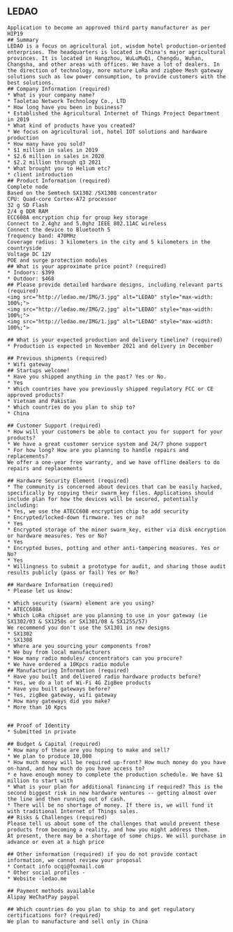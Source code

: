 ## LEDAO
	
	Application to become an approved third party manufacturer as per HIP19
	## Summary
	LEDAO is a focus on agricultural iot, wisdom hotel production-oriented enterprises. The headquarters is located in China's major agricultural provinces. It is located in Hangzhou, WuLuMuQi, Chengdu, Wuhan, Changsha, and other areas with offices. We have a lot of dealers. In the direction of technology, more mature LoRa and zigbee Mesh gateway solutions such as low power consumption, to provide customers with the best solutions.
	## Company Information (required)
	* What is your company name?
	* Taoletao Network Technology Co., LTD
	* How long have you been in business? 
	* Established the Agricultural Internet of Things Project Department in 2019
	* What kind of products have you created? 
	* We focus on agricultural iot, hotel IOT solutions and hardware production 
	* How many have you sold? 
	* $1 million in sales in 2019 
	* $2.6 million in sales in 2020 
	* $2.2 million through q3 2021
	* What brought you to Helium etc? 
	* client introduction
	## Product Information (required)
	Complete node 
	Based on the Semtech SX1302 /SX1308 concentrator 
	CPU: Quad-core Cortex-A72 processor 
	32 g SD Flash 
	2/4 g DDR RAM 
	ECC608A encryption chip for group key storage 
	Connect to 2.4ghz and 5.0ghz IEEE 802.11AC wireless 
	Connect the device to Bluetooth 5 
	frequency band: 470MHz 
	Coverage radius: 3 kilometers in the city and 5 kilometers in the countryside 
	Voltage DC 12V 
	POE and surge protection modules 
	## What is your approximate price point? (required)
	* Indoors: $399 
	* Outdoor: $468
	## Please provide detailed hardware designs, including relevant parts (required)
	<img src="http://ledao.me/IMG/3.jpg" alt="LEDAO" style="max-width: 100%;">
	<img src="http://ledao.me/IMG/2.jpg" alt="LEDAO" style="max-width: 100%;">
	<img src="http://ledao.me/IMG/1.jpg" alt="LEDAO" style="max-width: 100%;">
	
	## What is your expected production and delivery timeline? (required)
	* Production is expected in November 2021 and delivery in December
	
	## Previous shipments (required)
	* Wifi gateway
	## Startups welcome! 
	* Have you shipped anything in the past? Yes or No.
	* Yes
	* Which countries have you previously shipped regulatory FCC or CE approved products? 
	* Vietnam and Pakistan
	* Which countries do you plan to ship to? 
	* China
	
	## Customer Support (required)
	* How will your customers be able to contact you for support for your products? 
	* We have a great customer service system and 24/7 phone support
	* For how long? How are you planning to handle repairs and replacements? 
	We offer a one-year free warranty, and we have offline dealers to do repairs and replacements
	
	## Hardware Security Element (required)
	* The community is concerned about devices that can be easily hacked, specifically by copying their swarm_key files. Applications should include plan for how the devices will be secured, potentially including:
	* Yes, we use the ATECC608 encryption chip to add security
	* Encrypted/locked-down firmware. Yes or no? 
	* Yes
	* Encrypted storage of the miner swarm_key, either via disk encryption or hardware measures. Yes or No?
	* Yes
	* Encrypted buses, potting and other anti-tampering measures. Yes or No?
	* Yes
	* Willingness to submit a prototype for audit, and sharing those audit results publicly (pass or fail) Yes or No?
	
	## Hardware Information (required)
	* Please let us know:
	
	* Which security (swarm) element are you using? 
	* ATECC608A
	* Which LoRa chipset are you planning to use in your gateway (ie SX1302/03 & SX1250s or SX1301/08 & SX1255/57) 
	We recommend you don't use the SX1301 in new designs 
	* SX1302
	* SX1308
	* Where are you sourcing your components from? 
	* We buy from local manufacturers
	* How many radio modules/ concentrators can you procure? 
	* We have ordered a 10Kpcs radio module
	## Manufacturing Information (required)
	* Have you built and delivered radio hardware products before?
	* Yes, we do a lot of Wi-Fi 4G ZigBee products
	* Have you built gateways before? 
	* Yes, zigBee gateway, wifi gateway
	* How many gateways did you make? 
	* More than 10 Kpcs
	
	
	## Proof of Identity
	* Submitted in private
	
	## Budget & Capital (required)
	* How many of these are you hoping to make and sell? 
	* We plan to produce 10,000
	* How much money will be required up-front? How much money do you have on-hand, and how much do you have access to? 
	* e have enough money to complete the production schedule. We have $1 million to start with
	* What is your plan for additional financing if required? This is the second biggest risk in new hardware ventures -- getting almost over the line and then running out of cash. 
	* There will be no shortage of money. If there is, we will fund it with traditional Internet of Things sales.
	## Risks & Challenges (required)
	Please tell us about some of the challenges that would prevent these products from becoming a reality, and how you might address them.
	At present, there may be a shortage of some chips. We will purchase in advance or even at a high price 
	
	## Other information (required) if you do not provide contact information, we cannot review your proposal
	* Contact info ocqi@foxmail.com
	* Other social profiles -
	* Website -ledao.me
	
	## Payment methods available 
	Alipay WeChatPay paypal
	
	## Which countries do you plan to ship to and get regulatory certifications for? (required)
	We plan to manufacture and sell only in China
